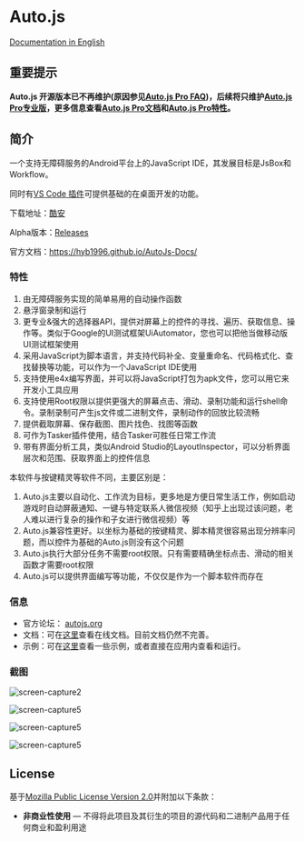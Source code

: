 # Auto.js

[Documentation in English](https://github.com/hyb1996/Auto.js/blob/master/Readme.md)

## 重要提示

**Auto.js 开源版本已不再维护(原因参见[Auto.js Pro FAQ](https://pro.autojs.org/faq))，后续将只维护[Auto.js Pro专业版](https://pro.autojs.org)，更多信息查看[Auto.js Pro文档](https://pro.autojs.org/docs)和[Auto.js Pro特性](https://pro.autojs.org/features)。**

## 简介

一个支持无障碍服务的Android平台上的JavaScript IDE，其发展目标是JsBox和Workflow。

同时有[VS Code 插件](https://github.com/hyb1996/Auto.js-VSCode-Extension)可提供基础的在桌面开发的功能。

下载地址：[酷安](http://www.coolapk.com/apk/org.autojs.autojspro)

Alpha版本：[Releases](https://github.com/hyb1996/NoRootScriptDroid/releases)

官方文档：https://hyb1996.github.io/AutoJs-Docs/

### 特性
1. 由无障碍服务实现的简单易用的自动操作函数
2. 悬浮窗录制和运行
3. 更专业&强大的选择器API，提供对屏幕上的控件的寻找、遍历、获取信息、操作等。类似于Google的UI测试框架UiAutomator，您也可以把他当做移动版UI测试框架使用
4. 采用JavaScript为脚本语言，并支持代码补全、变量重命名、代码格式化、查找替换等功能，可以作为一个JavaScript IDE使用
5. 支持使用e4x编写界面，并可以将JavaScript打包为apk文件，您可以用它来开发小工具应用
6. 支持使用Root权限以提供更强大的屏幕点击、滑动、录制功能和运行shell命令。录制录制可产生js文件或二进制文件，录制动作的回放比较流畅
7. 提供截取屏幕、保存截图、图片找色、找图等函数
8. 可作为Tasker插件使用，结合Tasker可胜任日常工作流
9. 带有界面分析工具，类似Android Studio的LayoutInspector，可以分析界面层次和范围、获取界面上的控件信息

本软件与按键精灵等软件不同，主要区别是：
1. Auto.js主要以自动化、工作流为目标，更多地是方便日常生活工作，例如启动游戏时自动屏蔽通知、一键与特定联系人微信视频（知乎上出现过该问题，老人难以进行复杂的操作和子女进行微信视频）等
2. Auto.js兼容性更好。以坐标为基础的按键精灵、脚本精灵很容易出现分辨率问题，而以控件为基础的Auto.js则没有这个问题
3. Auto.js执行大部分任务不需要root权限。只有需要精确坐标点击、滑动的相关函数才需要root权限
4. Auto.js可以提供界面编写等功能，不仅仅是作为一个脚本软件而存在


### 信息
* 官方论坛： [autojs.org](http://www.autojs.org)
* 文档：可在[这里](https://hyb1996.github.io/AutoJs-Docs/)查看在线文档。目前文档仍然不完善。
* 示例：可在[这里](https://github.com/hyb1996/NoRootScriptDroid/tree/master/app/src/main/assets/sample)查看一些示例，或者直接在应用内查看和运行。

### 截图

![screen-capture2](https://raw.githubusercontent.com/hyb1996/NoRootScriptDroid/master/screen-captures/ss02.png)

![screen-capture5](https://raw.githubusercontent.com/hyb1996/NoRootScriptDroid/master/screen-captures/ss05.png)

![screen-capture5](https://raw.githubusercontent.com/hyb1996/NoRootScriptDroid/master/screen-captures/ss07.png)

![screen-capture5](https://raw.githubusercontent.com/hyb1996/NoRootScriptDroid/master/screen-captures/ss08.png)

## License
基于[Mozilla Public License Version 2.0](https://github.com/hyb1996/NoRootScriptDroid/blob/master/LICENSE.md)并附加以下条款：
* **非商业性使用** — 不得将此项目及其衍生的项目的源代码和二进制产品用于任何商业和盈利用途
